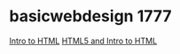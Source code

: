 # basicwebdesign 1777

<a href="intro_to_html/index.html" target="_blank">Intro to HTML</a>
<a href="HTML5_intro_to_html/index.html" target="_blank">HTML5 and Intro to HTML</a>